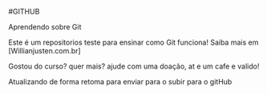 #GITHUB


Aprendendo sobre Git

Este é um repositorios teste para ensinar como Git funciona!
Saiba mais em [Willianjusten.com.br]



Gostou do curso? quer mais? ajude com uma doação, at
e um cafe e valido!


Atualizando de forma retoma para enviar para o subir para o gitHub
